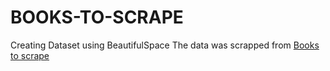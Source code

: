 # BOOKS-TO-SCRAPE
Creating Dataset using BeautifulSpace
The data was scrapped from [Books to scrape](https://books.toscrape.com/index.html)
